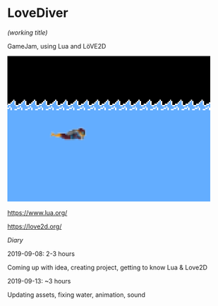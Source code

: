 # LoveDiver 
_(working title)_

GameJam, using Lua and LöVE2D


![ScreenShot](https://raw.githubusercontent.com/ElSiipo/SpelSylt3/master/screenShot.png)


https://www.lua.org/

https://love2d.org/





_Diary_

2019-09-08: 2-3 hours

Coming up with idea, creating project, getting to know Lua & Love2D


2019-09-13: ~3 hours

Updating assets, fixing water, animation, sound

